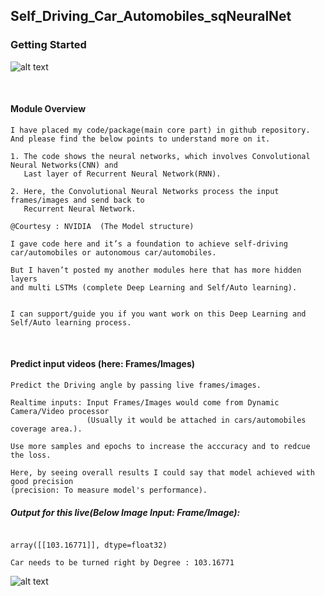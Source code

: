 ## Self_Driving_Car_Automobiles_sqNeuralNet

### Getting Started

![alt text](http://www.slate.com/content/dam/slate/blogs/future_tense/2014/05/27/googlelogo.gif.CROP.original-original.gif)

<br/>


#### Module Overview
```
I have placed my code/package(main core part) in github repository. 
And please find the below points to understand more on it.

1. The code shows the neural networks, which involves Convolutional Neural Networks(CNN) and 
   Last layer of Recurrent Neural Network(RNN). 

2. Here, the Convolutional Neural Networks process the input frames/images and send back to 
   Recurrent Neural Network. 
   
@Courtesy : NVIDIA  (The Model structure)

I gave code here and it’s a foundation to achieve self-driving car/automobiles or autonomous car/automobiles.

But I haven’t posted my another modules here that has more hidden layers 
and multi LSTMs (complete Deep Learning and Self/Auto learning). 


I can support/guide you if you want work on this Deep Learning and Self/Auto learning process.

```
<br/>


#### Predict input videos (here: Frames/Images)
```
Predict the Driving angle by passing live frames/images.

Realtime inputs: Input Frames/Images would come from Dynamic Camera/Video processor
                 (Usually it would be attached in cars/automobiles coverage area.).

Use more samples and epochs to increase the acccuracy and to redcue the loss.

Here, by seeing overall results I could say that model achieved with good precision 
(precision: To measure model's performance).

```
##### Output for this live(Below Image Input: Frame/Image):
```

array([[103.16771]], dtype=float32)

Car needs to be turned right by Degree : 103.16771
```
![alt text](http://www.slate.com/content/dam/slate/blogs/future_tense/2014/05/27/googlelogo.gif.CROP.original-original.gif)
